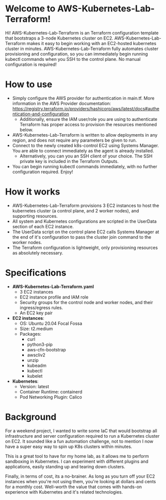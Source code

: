 # Welcome to AWS-Kubernetes-Lab-Terraform!

Hi! AWS-Kubernetes-Lab-Terraform is an Terraform configuration template that bootstraps a 3-node Kubernetes cluster on EC2. AWS-Kubernetes-Lab-Terraform makes it easy to begin working with an EC2-hosted kubernetes cluster in minutes. AWS-Kubernetes-Lab-Terraform fully automates cluster provisioning and configuration, so you can immediately begin running kubectl commands when you SSH to the control plane. No manual configuration is required!


# How to use
- Simply configure the AWS provider for authentication in main.tf. More information in the AWS Provider documentation: https://registry.terraform.io/providers/hashicorp/aws/latest/docs#authentication-and-configuration
  - Additionally, ensure the IAM user/role you are using to authenticate Terraform has proper access to provision the resources mentioned below.
- AWS-Kubernetes-Lab-Terraform is written to allow deployments in any region, and does not require any parameters be given to run.
- Connect to the newly created k8s-control EC2 using Systems Manager. You are able to connect immediately as the agent is already installed.
  - Alternatively, you can you an SSH client of your choice. The SSH private key is included in the Terraform Outputs.
- You can begin running kubectl commands immediately, with no further configuration required. Enjoy!



# How it works
- AWS-Kubernetes-Lab-Terraform provisions 3 EC2 instances to host the kubernetes cluster (a control plane, and 2 worker nodes), and supporting resources.
- All system and Kubernetes configurations are scripted in the UserData section of each EC2 instance. 
- The UserData script on the control plane EC2 calls Systems Manager at the end of it's configuration to pass the cluster join command to the worker nodes.
- The Terraform configuration is lightweight, only provisioning resources as absolutely necessary.



# Specifications
- **AWS-Kubernetes-Lab-Terraform.yaml**
  - 3 EC2 instances
  - EC2 instance profile and IAM role
  - Security groups for the control node and worker nodes, and their ingress/egress rules.
  - An EC2 key pair
- **EC2 instances**:
   - OS: Ubuntu 20.04 Focal Fossa
   - Size: t2.medium
   - Packages:
        - curl
        - python3-pip
        - aws-cfn-bootstrap
        - awscliv2
        - unzip
        - kubeadm
        - kubectl
        - kubelet
- **Kubernetes**:
  - Version: latest
  - Container Runtime: containerd
  - Pod Networking Plugin: Calico



# Background
 For a weekend project, I wanted to write some IaC that would bootstrap all infrastructure and server configuration required to run a Kubernetes cluster on EC2. It sounded like a fun automation challenge, not to mention I now have a super easy way to spin up K8s clusters within minutes. 
 
 This is a great tool to have for my home lab, as it allows me to perform sandboxing in Kubernetes. I can experiment with different plugins and applications, easily standing up and tearing down clusters.

 Finally, in terms of cost, its a no-brainer. As long as you turn off your EC2 instances when you're not using them, you're looking at dollars and cents for a monthly cost. Well-worth the value that comes with hands-on experience with Kubernetes and it's related technologies.

